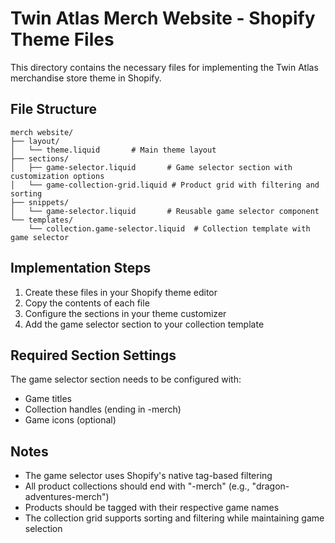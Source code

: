 # Twin Atlas Merch Website - Shopify Theme Files

This directory contains the necessary files for implementing the Twin Atlas merchandise store theme in Shopify.

## File Structure

```
merch website/
├── layout/
│   └── theme.liquid       # Main theme layout
├── sections/
│   ├── game-selector.liquid       # Game selector section with customization options
│   └── game-collection-grid.liquid # Product grid with filtering and sorting
├── snippets/
│   └── game-selector.liquid       # Reusable game selector component
└── templates/
    └── collection.game-selector.liquid  # Collection template with game selector
```

## Implementation Steps

1. Create these files in your Shopify theme editor
2. Copy the contents of each file
3. Configure the sections in your theme customizer
4. Add the game selector section to your collection template

## Required Section Settings

The game selector section needs to be configured with:
- Game titles
- Collection handles (ending in -merch)
- Game icons (optional)

## Notes

- The game selector uses Shopify's native tag-based filtering
- All product collections should end with "-merch" (e.g., "dragon-adventures-merch")
- Products should be tagged with their respective game names
- The collection grid supports sorting and filtering while maintaining game selection 